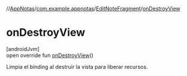 //[AppNotas](../../../index.md)/[com.example.appnotas](../index.md)/[EditNoteFragment](index.md)/[onDestroyView](on-destroy-view.md)

# onDestroyView

[androidJvm]\
open override fun [onDestroyView](on-destroy-view.md)()

Limpia el binding al destruir la vista para liberar recursos.

